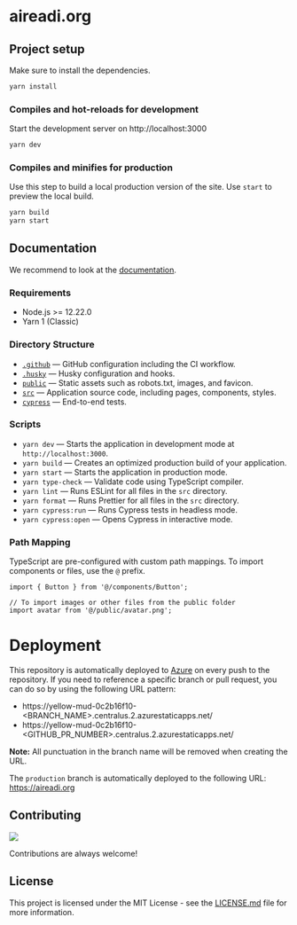 # aireadi.org

## Project setup

Make sure to install the dependencies.

```bash
yarn install
```

### Compiles and hot-reloads for development

Start the development server on http://localhost:3000

```bash
yarn dev
```

### Compiles and minifies for production

Use this step to build a local production version of the site. Use `start` to preview the local build.

```bash
yarn build
yarn start
```

## Documentation

We recommend to look at the [documentation](https://nextjs.org/docs/getting-started).

### Requirements

- Node.js >= 12.22.0
- Yarn 1 (Classic)

### Directory Structure

- [`.github`](.github) — GitHub configuration including the CI workflow.<br>
- [`.husky`](.husky) — Husky configuration and hooks.<br>
- [`public`](./public) — Static assets such as robots.txt, images, and favicon.<br>
- [`src`](./src) — Application source code, including pages, components, styles.
- [`cypress`](./cypress) — End-to-end tests.

### Scripts

- `yarn dev` — Starts the application in development mode at `http://localhost:3000`.
- `yarn build` — Creates an optimized production build of your application.
- `yarn start` — Starts the application in production mode.
- `yarn type-check` — Validate code using TypeScript compiler.
- `yarn lint` — Runs ESLint for all files in the `src` directory.
- `yarn format` — Runs Prettier for all files in the `src` directory.
- `yarn cypress:run` — Runs Cypress tests in headless mode.
- `yarn cypress:open` — Opens Cypress in interactive mode.

### Path Mapping

TypeScript are pre-configured with custom path mappings. To import components or files, use the `@` prefix.

```tsx
import { Button } from '@/components/Button';

// To import images or other files from the public folder
import avatar from '@/public/avatar.png';
```

# Deployment

This repository is automatically deployed to [Azure](https://azure.microsoft.com/en-us/) on every push to the repository. If you need to reference a specific branch or pull request, you can do so by using the following URL pattern:

- https://yellow-mud-0c2b16f10-<BRANCH_NAME>.centralus.2.azurestaticapps.net/
- https://yellow-mud-0c2b16f10-<GITHUB_PR_NUMBER>.centralus.2.azurestaticapps.net/

**Note:** All punctuation in the branch name will be removed when creating the URL.

The `production` branch is automatically deployed to the following URL: https://aireadi.org

## Contributing

<a href="https://github.com/AI-READI/aireadi.org/graphs/contributors">
  <img src="https://contrib.rocks/image?repo=AI-READI/aireadi.org" />
</a>

Contributions are always welcome!

## License

This project is licensed under the MIT License - see the [LICENSE.md](LICENSE.md) file for more information.
